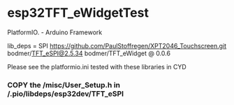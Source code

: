 # esp32TFT_eWidgetTest

PlatformIO. - Arduino Framework

lib_deps = 
    SPI
    https://github.com/PaulStoffregen/XPT2046_Touchscreen.git
    bodmer/TFT_eSPI@2.5.34
	bodmer/TFT_eWidget @ 0.0.6

Please see the platformio.ini
tested with these libraries in CYD 

### COPY the /misc/User_Setup.h  in /.pio/libdeps/esp32dev/TFT_eSPI
